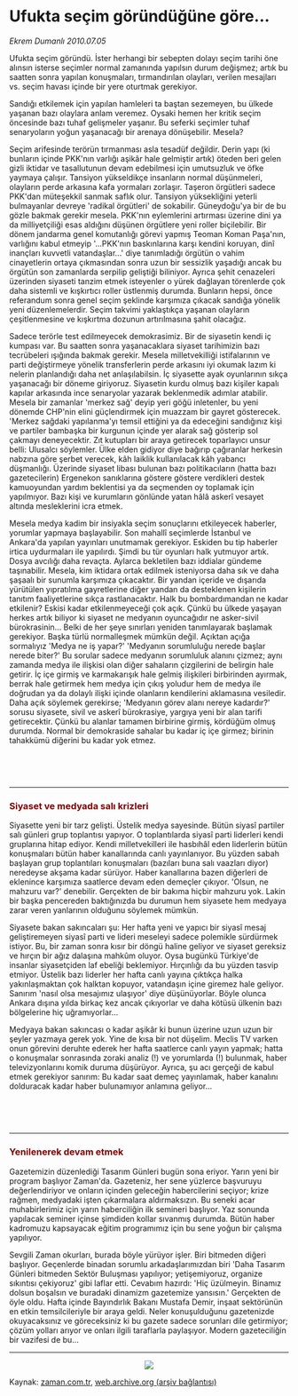 # Ufukta seçim göründüğüne göre...

*Ekrem Dumanlı 2010.07.05*

<td class="columnist-detail">
<p>Ufukta seçim göründü. İster herhangi bir sebepten dolayı seçim tarihi öne alınsın isterse seçimler normal zamanında yapılsın durum değişmez; artık bu saatten sonra yapılan konuşmaları, tırmandırılan olayları, verilen mesajları vs. seçim havası içinde bir yere oturtmak gerekiyor.</p>
<p>
<div id="haberMetinDiv">
<p>Sandığı etkilemek için yapılan hamleleri ta baştan sezemeyen, bu ülkede yaşanan bazı olaylara anlam veremez. Oysaki hemen her kritik seçim öncesinde bazı tuhaf gelişmeler yaşanır. Bu seferki seçimler tuhaf senaryoların yoğun yaşanacağı bir arenaya dönüşebilir. Mesela?
<p>Seçim arifesinde terörün tırmanması asla tesadüf değildir. Derin yapı (ki bunların içinde PKK'nın varlığı aşikâr hale gelmiştir artık) öteden beri gelen gizli iktidar ve tasallutunun devam edebilmesi için umutsuzluk ve öfke yaymaya çalışır. Tansiyon yükseldikçe insanların normal düşünmeleri, olayların perde arkasına kafa yormaları zorlaşır. Taşeron örgütleri sadece PKK'dan müteşekkil sanmak saflık olur. Tansiyon yüksekliğini yeterli bulmayanlar devreye 'radikal örgütleri' de sokabilir. Güneydoğu'ya bir de bu gözle bakmak gerekir mesela. PKK'nın eylemlerini artırması üzerine dini ya da milliyetçiliği esas aldığını düşünen örgütlere yeni roller biçilebilir. Bir dönem jandarma genel komutanlığı görevi yapmış Teoman Koman Paşa'nın, varlığını kabul etmeyip '...PKK'nın baskınlarına karşı kendini koruyan, dinî inançları kuvvetli vatandaşlar...' diye tanımladığı örgütün o vahim cinayetlerin ortaya çıkmasından sonra uzun bir sessizlik yaşadığı ancak bu örgütün son zamanlarda serpilip geliştiği biliniyor. Ayrıca şehit cenazeleri üzerinden siyaseti tanzim etmek isteyenler o yürek dağlayan törenlerde çok daha sistemli ve kışkırtıcı roller üstlenmiş durumda. Bunların hepsi, önce referandum sonra genel seçim şeklinde karşımıza çıkacak sandığa yönelik yeni düzenlemelerdir. Seçim takvimi yaklaştıkça yaşanan olayların çeşitlenmesine ve kışkırtma dozunun artırılmasına şahit olacağız.
<p>Sadece terörle test edilmeyecek demokrasimiz. Bir de siyasetin kendi iç kumpası var. Bu saatten sonra yaşanacaklara siyaset tarihimizin bazı tecrübeleri ışığında bakmak gerekir. Mesela milletvekilliği istifalarının ve parti değiştirmeye yönelik transferlerin perde arkasını iyi okumak lazım ki nelerin planlandığı daha net anlaşılabilsin. İç siyasette ayak oyunlarının sıkça yaşanacağı bir döneme giriyoruz. Siyasetin kurdu olmuş bazı kişiler kapalı kapılar arkasında ince senaryolar yazarak beklenmedik adımlar atabilir. Mesela bir zamanlar 'merkez sağ' deyip yeri göğü inletenler, bu yeni dönemde CHP'nin elini güçlendirmek için muazzam bir gayret gösterecek. 'Merkez sağdaki yapılanma'yı temsil ettiğini ya da edeceğini sandığınız kişi ve partiler bambaşka bir kurgunun içinde yer alarak sağ gösterip sol çakmayı deneyecektir. Zıt kutupları bir araya getirecek toparlayıcı unsur belli: Ulusalcı söylemler. Ülke elden gidiyor diye bağırıp çağıranlar herkesin nabzına göre şerbet verecek, kâh laiklik kullanılacak kâh yabancı düşmanlığı. Üzerinde siyaset libası bulunan bazı politikacıların (hatta bazı gazetecilerin) Ergenekon sanıklarına göstere göstere verdikleri destek kamuoyundan yardım beklentisi ya da seçmenden oy toplamak için yapılmıyor. Bazı kişi ve kurumların gönlünde yatan hâlâ askerî vesayet altında mesleklerini icra etmek.
<p>Mesela medya kadim bir insiyakla seçim sonuçlarını etkileyecek haberler, yorumlar yapmaya başlayabilir. Son mahallî seçimlerde İstanbul ve Ankara'da yapılan yayınları unutmamak gerekiyor. Eskiden bu tip haberler irtica uydurmaları ile yapılırdı. Şimdi bu tür oyunları halk yutmuyor artık. Dosya avcılığı daha revaçta. Aylarca bekletilen bazı iddialar gündeme taşınabilir. Mesela, kim iktidara ortak edilmek isteniyorsa daha sık ve daha şaşaalı bir sunumla karşımıza çıkacaktır. Bir yandan içeride ve dışarıda yürütülen yıpratılma gayretlerine diğer yandan da desteklenen kişilerin tanıtım faaliyetlerine sıkça rastlanacaktır. Halk bu bombardımandan ne kadar etkilenir? Eskisi kadar etkilenmeyeceği çok açık. Çünkü bu ülkede yaşayan herkes artık biliyor ki siyaset ne medyanın oyuncağıdır ne asker-sivil bürokrasinin... Belki de her şeye sınırları yeniden tanımlayarak başlamak gerekiyor. Başka türlü normalleşmek mümkün değil. Açıktan açığa sormalıyız 'Medya ne iş yapar?' 'Medyanın sorumluluğu nerede başlar nerede biter?' Bu sorular sadece medyanın sorumluluk alanını çizmez; aynı zamanda medya ile ilişkisi olan diğer sahaların çizgilerini de belirgin hale getirir. İç içe girmiş ve karmakarışık hale gelmiş ilişkileri birbirinden ayırmak, berrak hale getirmek hem medya için çıkış yoludur hem de medya ile doğrudan ya da dolaylı ilişki içinde olanların kendilerini aklamasına vesiledir. Daha açık söylemek gerekirse; 'Medyanın görev alanı nereye kadardır?' sorusu siyasete, sivil ve askerî bürokrasiye, yargıya yeni bir alan tarifi getirecektir. Çünkü bu alanlar tamamen birbirine girmiş, kördüğüm olmuş durumda. Normal bir demokraside sahalar bu kadar iç içe girmez; birinin tahakkümü diğerini bu kadar yok etmez.
<p><br/>
<p> <hr/>
<p><h3><font color="#800000">Siyaset ve medyada salı krizleri
<p></p></font></h3>
<p>Siyasette yeni bir tarz gelişti. Üstelik medya sayesinde. Bütün siyasî partiler salı günleri grup toplantısı yapıyor. O toplantılarda siyasî parti liderleri kendi gruplarına hitap ediyor. Kendi milletvekilleri ile hasbıhâl eden liderlerin bütün konuşmaları bütün haber kanallarında canlı yayınlanıyor. Bu yüzden sabah başlayan grup toplantıları konuşmaları (bazıları buna salı vaazları diyor) neredeyse akşama kadar sürüyor. Haber kanallarına bazen diğerleri de eklenince karşımıza saatlerce devam eden demeçler çıkıyor. 'Olsun, ne mahzuru var?' denebilir. Gerçekten de bir bakıma hiçbir mahzuru yok. Lakin bir başka pencereden baktığınızda bu durumun hem siyasete hem medyaya zarar veren yanlarının olduğunu söylemek mümkün.
<p>Siyasete bakan sakıncaları şu: Her hafta yeni ve yapıcı bir siyasî mesaj geliştiremeyen siyasî parti ve lideri meseleyi sadece polemikle sürdürmek istiyor. Bu, bir zaman sonra kısır bir döngü haline geliyor ve siyaset gereksiz ve hırçın bir ağız dalaşına mahkûm oluyor. Oysa bugünkü Türkiye'de insanlar siyasetçiden laf ebeliği beklemiyor. Hırçınlığı da bu yüzden tasvip etmiyor. Üstelik bazı liderler her hafta canlı yayına çıktıkça halka yakınlaşmaktan çok halktan kopuyor, vatandaşın içine giremez hale geliyor. Sanırım 'nasıl olsa mesajımız ulaşıyor' diye düşünüyorlar. Böyle olunca Ankara dışına yılda birkaç kez ancak çıkıyorlar ve daha kötüsü ülkenin bazı bölgelerine hiç uğramıyorlar...
<p>Medyaya bakan sakıncası o kadar aşikâr ki bunun üzerine uzun uzun bir şeyler yazmaya gerek yok. Yine de kısa bir not düşelim. Meclis TV varken onun görevini deruhte ederek her hafta saatlerce canlı yayın yapmak; hatta o konuşmalar sonrasında zoraki analiz (!) ve yorumlarda (!) bulunmak, haber televizyonlarını komik duruma düşürüyor. Ayrıca, şu acı gerçeği de kabul etmek gerekiyor sanırım: Bu kadar saat demeç yayınlamak, haber kanalını dolduracak kadar haber bulunamıyor anlamına geliyor...
<p><br/>
<p> <hr/>
<p><h3><font color="#800000">Yenilenerek devam etmek
<p></p></font></h3>
<p>Gazetemizin düzenlediği Tasarım Günleri bugün sona eriyor. Yarın yeni bir program başlıyor Zaman'da. Gazeteniz, her sene yüzlerce başvuruyu değerlendiriyor ve onların içinden geleceğin habercilerini seçiyor; krize rağmen, medyadaki işten çıkarmalara aldırmaksızın. Bu seneki acar muhabirlerimiz için yarın haberciliğin ilk semineri başlıyor. Yaz sonunda yapılacak seminer içinse şimdiden kollar sıvanmış durumda. Bütün haber kadromuzu kapsayacak eğitim programımız için bu sene yoğun bir çalışma yapılıyor.
<p>Sevgili Zaman okurları, burada böyle yürüyor işler. Biri bitmeden diğeri başlıyor. Geçenlerde binadan sorumlu arkadaşlarımızdan biri 'Daha Tasarım Günleri bitmeden Sektör Buluşması yapılıyor; yetişemiyoruz, organize sıkıntısı çekiyoruz' gibi laflar etti. Cevabım hazırdı: 'Hiç üzülmeyin. Binamız dolsun boşalsın ve buradaki dinamizm gazetemize yansısın.' Gerçekten de öyle oldu. Hafta içinde Bayındırlık Bakanı Mustafa Demir, inşaat sektörünün en etkin temsilcileriyle bir araya geldi. Neler konuşulduğunu gazetenizde okuyacaksınız ve göreceksiniz ki bu gazete sadece sorunları dile getirmiyor; çözüm yolları arıyor ve onları ilgili taraflarla paylaşıyor. Modern gazeteciliğin bir vazifesi de bu...
<p><hr/>
<p><p align="center"><img border="0" src="http://web.archive.org/web/20110105003516im_/http://medya.zaman.com.tr/2010/07/05/tiraj.png"/></p></p></p></p></p></p></p></p></p></p></p></p></p></p></p></p></p></p></div>
</p>
<a href="http://web.archive.org/web/20110105003516/mailto:e.dumanli@zaman.com.tr">
</a></td>

Kaynak: [zaman.com.tr](http://zaman.com.tr/yazar.do?yazino=1002726), [web.archive.org (arşiv bağlantısı)](http://web.archive.org/web/20110105003516/http://www.zaman.com.tr/yazar.do?yazino=1002726)

